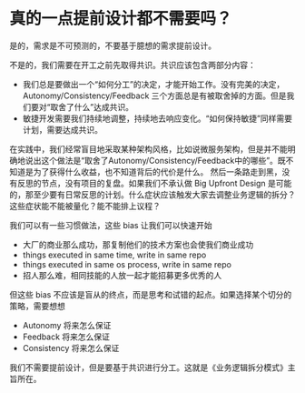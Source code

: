 # 真的一点提前设计都不需要吗？

是的，需求是不可预测的，不要基于臆想的需求提前设计。

不是的，我们需要在开工之前先取得共识。共识应该包含两部分内容：

* 我们总是要做出一个“如何分工”的决定，才能开始工作。没有完美的决定，Autonomy/Consistency/Feedback 三个方面总是有被取舍掉的方面。但是我们要对“取舍了什么”达成共识。
* 敏捷开发需要我们持续地调整，持续地去响应变化。“如何保持敏捷”同样需要计划，需要达成共识。

在实践中，我们经常盲目地采取某种架构风格，比如说微服务架构，但是并不能明确地说出这个做法是“取舍了Autonomy/Consistency/Feedback中的哪些”。既不知道是为了获得什么收益，也不知道背后的代价是什么。
然后一条路走到黑，没有反思的节点，没有项目的复盘。如果我们不承认做 Big Upfront Design 是可能的，那至少要有日常反思的计划。什么症状应该触发大家去调整业务逻辑的拆分？这些症状能不能被量化？能不能排上议程？

我们可以有一些习惯做法，这些 bias 让我们可以快速开始

* 大厂的商业那么成功，那复制他们的技术方案也会使我们商业成功
* things executed in same time, write in same repo
* things executed in same os process, write in same repo
* 招人那么难，相同技能的人放一起才能招募更多优秀的人

但这些 bias 不应该是盲从的终点，而是思考和试错的起点。如果选择某个切分的策略，需要想想

* Autonomy 将来怎么保证
* Feedback 将来怎么保证
* Consistency 将来怎么保证

我们不需要提前设计，但是要基于共识进行分工。这就是《业务逻辑拆分模式》主旨所在。
